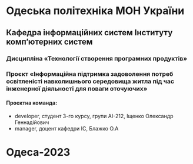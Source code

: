 # Одеська політехніка МОН України

## Кафедра інформаційних систем Інституту комп’ютерних систем 

### Дисципліна «Технології створення програмних продуктів»

### Проєкт «Інформаційна підтримка задоволення потреб освітленісті навколишнього середовища житла під час інженерної діяльності для поваги оточуючих»

#### Проєктна команда:

- developer, студент 3-го курсу, групи АІ-212, Іщенко Олександр Геннадійович
- manager, доцент кафедри ІС, Блажко О.А

# Одеса-2023
